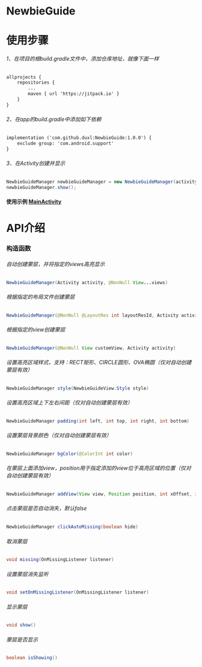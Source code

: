 # NewbieGuide
# 使用步骤
###### 1、在项目的根build.gradle文件中，添加仓库地址，就像下面一样
```xml
allprojects {  
	repositories {  
		...  
		maven { url 'https://jitpack.io' }  
	}  
}
```

###### 2、在app的build.gradle中添加如下依赖
```xml
implementation ('com.github.duxl:NewbieGuide:1.0.0') {
	exclude group: 'com.android.support'
}
```

###### 3、在Activity创建并显示
```java
NewbieGuideManager newbieGuideManager = new NewbieGuideManager(activity, views);
newbieGuideManager.show();
```

#### 使用示例 [MainActivity](/app/src/main/java/com/duxl/newbie/demo/MainActivity.java "点击查看源码")

# API介绍
### 构造函数 
###### 自动创建蒙层，并将指定的views高亮显示
```java
NewbieGuideManager(Activity activity, @NonNull View...views)
```

###### 根据指定的布局文件创建蒙层
```java
NewbieGuideManager(@NonNull @LayoutRes int layoutResId, Activity activity)
```

###### 根据指定的view创建蒙层
```java
NewbieGuideManager(@NonNull View customView, Activity activity)
```

###### 设置高亮区域样式，支持：RECT矩形、CIRCLE圆形、OVA椭圆（仅对自动创建蒙层有效）
```java
NewbieGuideManager style(NewbieGuideView.Style style)
```

###### 设置高亮区域上下左右间距（仅对自动创建蒙层有效）
```java
NewbieGuideManager padding(int left, int top, int right, int bottom)
```

###### 设置蒙层背景颜色（仅对自动创建蒙层有效）
```java
NewbieGuideManager bgColor(@ColorInt int color)
```

###### 在蒙层上面添加view，position用于指定添加的view位于高亮区域的位置（仅对自动创建蒙层有效）
```java
NewbieGuideManager addView(View view, Position position, int xOffset, int yOffset)
```

###### 点击蒙层是否自动消失，默认false
```java
NewbieGuideManager clickAutoMissing(boolean hide)
```

###### 取消蒙层
```java
void missing(OnMissingListener listener)
```

###### 设置蒙层消失监听
```java
void setOnMissingListener(OnMissingListener listener)
```

###### 显示蒙层
```java
void show()
```

###### 蒙层是否显示
```java
boolean isShowing()
```





